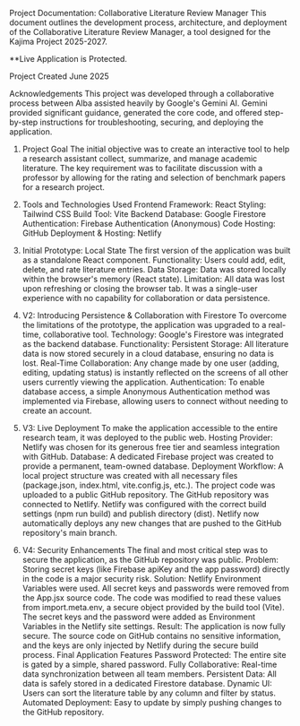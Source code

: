 Project Documentation: Collaborative Literature Review Manager
This document outlines the development process, architecture, and deployment of the Collaborative Literature Review Manager, a tool designed for the Kajima Project 2025-2027.

**Live Application is Protected.


Project Created
June 2025

Acknowledgements
This project was developed through a collaborative process between Alba assisted heavily by Google's Gemini AI. Gemini provided significant guidance, generated the core code, and offered step-by-step instructions for troubleshooting, securing, and deploying the application.

1. Project Goal
The initial objective was to create an interactive tool to help a research assistant collect, summarize, and manage academic literature. The key requirement was to facilitate discussion with a professor by allowing for the rating and selection of benchmark papers for a research project.

2. Tools and Technologies Used
Frontend Framework: React
Styling: Tailwind CSS
Build Tool: Vite
Backend Database: Google Firestore
Authentication: Firebase Authentication (Anonymous)
Code Hosting: GitHub
Deployment & Hosting: Netlify

3. Initial Prototype: Local State
The first version of the application was built as a standalone React component.
Functionality: Users could add, edit, delete, and rate literature entries.
Data Storage: Data was stored locally within the browser's memory (React state).
Limitation: All data was lost upon refreshing or closing the browser tab. It was a single-user experience with no capability for collaboration or data persistence.

4. V2: Introducing Persistence & Collaboration with Firestore
To overcome the limitations of the prototype, the application was upgraded to a real-time, collaborative tool.
Technology: Google's Firestore was integrated as the backend database.
Functionality:
Persistent Storage: All literature data is now stored securely in a cloud database, ensuring no data is lost.
Real-Time Collaboration: Any change made by one user (adding, editing, updating status) is instantly reflected on the screens of all other users currently viewing the application.
Authentication: To enable database access, a simple Anonymous Authentication method was implemented via Firebase, allowing users to connect without needing to create an account.

5. V3: Live Deployment
To make the application accessible to the entire research team, it was deployed to the public web.
Hosting Provider: Netlify was chosen for its generous free tier and seamless integration with GitHub.
Database: A dedicated Firebase project was created to provide a permanent, team-owned database.
Deployment Workflow:
A local project structure was created with all necessary files (package.json, index.html, vite.config.js, etc.).
The project code was uploaded to a public GitHub repository.
The GitHub repository was connected to Netlify.
Netlify was configured with the correct build settings (npm run build) and publish directory (dist).
Netlify now automatically deploys any new changes that are pushed to the GitHub repository's main branch.

6. V4: Security Enhancements
The final and most critical step was to secure the application, as the GitHub repository was public.
Problem: Storing secret keys (like Firebase apiKey and the app password) directly in the code is a major security risk.
Solution: Netlify Environment Variables were used.
All secret keys and passwords were removed from the App.jsx source code.
The code was modified to read these values from import.meta.env, a secure object provided by the build tool (Vite).
The secret keys and the password were added as Environment Variables in the Netlify site settings.
Result: The application is now fully secure. The source code on GitHub contains no sensitive information, and the keys are only injected by Netlify during the secure build process.
Final Application Features
Password Protected: The entire site is gated by a simple, shared password.
Fully Collaborative: Real-time data synchronization between all team members.
Persistent Data: All data is safely stored in a dedicated Firestore database.
Dynamic UI: Users can sort the literature table by any column and filter by status.
Automated Deployment: Easy to update by simply pushing changes to the GitHub repository.
